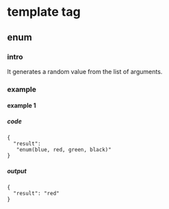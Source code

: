 # template tag
## enum
### intro
It generates a random value from the list of arguments.

### example 
#### example 1
##### code
```
{
  "result": 
   "enum(blue, red, green, black)"
}
```
##### output
```
{
  "result": "red"
}
```